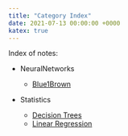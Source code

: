 ```yaml
---
title: "Category Index"
date: 2021-07-13 00:00:00 +0000
katex: true
---
```


Index of notes:

- NeuralNetworks
    - [Blue1Brown](https://yedmavus.github.io/MLNotes/nn/3b1bnn1/)

- Statistics
    - [Decision Trees](https://yedmavus.github.io/MLNotes/week-2/w2l3/)
    - [Linear Regression](https://yedmavus.github.io/MLNotes/week-2/w2l1/)

